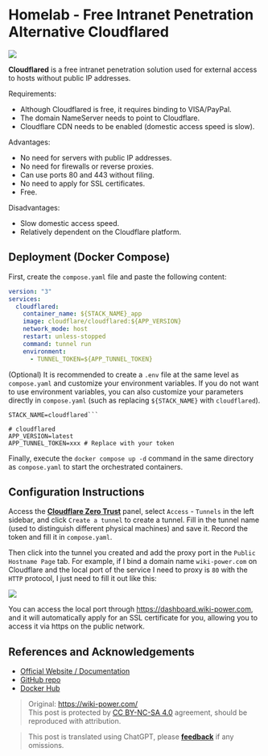 # Homelab - Free Intranet Penetration Alternative Cloudflared

![](https://img.wiki-power.com/d/wiki-media/img/20230416143051.png)

**Cloudflared** is a free intranet penetration solution used for external access to hosts without public IP addresses.

Requirements:

- Although Cloudflared is free, it requires binding to VISA/PayPal.
- The domain NameServer needs to point to Cloudflare.
- Cloudflare CDN needs to be enabled (domestic access speed is slow).

Advantages:

- No need for servers with public IP addresses.
- No need for firewalls or reverse proxies.
- Can use ports 80 and 443 without filing.
- No need to apply for SSL certificates.
- Free.

Disadvantages:

- Slow domestic access speed.
- Relatively dependent on the Cloudflare platform.

## Deployment (Docker Compose)

First, create the `compose.yaml` file and paste the following content:

```yaml title="compose.yaml"
version: "3"
services:
  cloudflared:
    container_name: ${STACK_NAME}_app
    image: cloudflare/cloudflared:${APP_VERSION}
    network_mode: host
    restart: unless-stopped
    command: tunnel run
    environment:
      - TUNNEL_TOKEN=${APP_TUNNEL_TOKEN}
```

(Optional) It is recommended to create a `.env` file at the same level as `compose.yaml` and customize your environment variables. If you do not want to use environment variables, you can also customize your parameters directly in `compose.yaml` (such as replacing `${STACK_NAME}` with `cloudflared`).

````dotenv title=".env"
STACK_NAME=cloudflared```

# cloudflared
APP_VERSION=latest
APP_TUNNEL_TOKEN=xxx # Replace with your token
````

Finally, execute the `docker compose up -d` command in the same directory as `compose.yaml` to start the orchestrated containers.

## Configuration Instructions

Access the [**Cloudflare Zero Trust**](https://one.dash.cloudflare.com/) panel, select `Access` - `Tunnels` in the left sidebar, and click `Create a tunnel` to create a tunnel. Fill in the tunnel name (used to distinguish different physical machines) and save it. Record the token and fill it in `compose.yaml`.

Then click into the tunnel you created and add the proxy port in the `Public Hostname Page` tab. For example, if I bind a domain name `wiki-power.com` on Cloudflare and the local port of the service I need to proxy is `80` with the `HTTP` protocol, I just need to fill it out like this:

![](https://img.wiki-power.com/d/wiki-media/img/20230416183438.png)

You can access the local port through <https://dashboard.wiki-power.com>, and it will automatically apply for an SSL certificate for you, allowing you to access it via https on the public network.

## References and Acknowledgements

- [Official Website / Documentation](https://developers.cloudflare.com/cloudflare-one/connections/connect-apps/)
- [GitHub repo](https://github.com/cloudflare/cloudflared)
- [Docker Hub](https://hub.docker.com/r/cloudflare/cloudflared)

> Original: <https://wiki-power.com/>  
> This post is protected by [CC BY-NC-SA 4.0](https://creativecommons.org/licenses/by/4.0/deed.en) agreement, should be reproduced with attribution.

> This post is translated using ChatGPT, please [**feedback**](https://github.com/linyuxuanlin/Wiki_MkDocs/issues/new) if any omissions.
